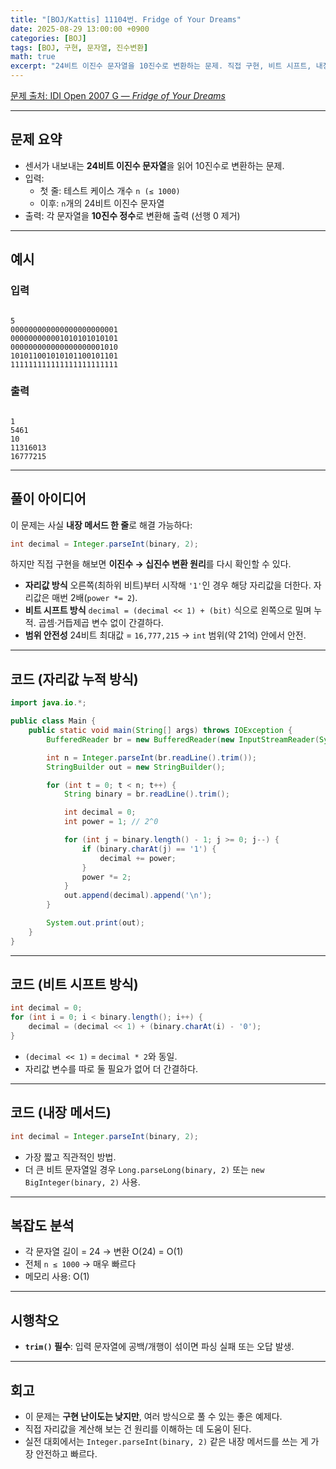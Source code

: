 ```yaml
---
title: "[BOJ/Kattis] 11104번. Fridge of Your Dreams"
date: 2025-08-29 13:00:00 +0900
categories: [BOJ]
tags: [BOJ, 구현, 문자열, 진수변환]
math: true
excerpt: "24비트 이진수 문자열을 10진수로 변환하는 문제. 직접 구현, 비트 시프트, 내장 메서드 세 가지 풀이가 가능하다."
---
```


[문제 출처: IDI Open 2007 G — *Fridge of Your Dreams*](https://www.acmicpc.net/problem/11104)

---

## 문제 요약

- 센서가 내보내는 **24비트 이진수 문자열**을 읽어 10진수로 변환하는 문제.
- 입력:
  - 첫 줄: 테스트 케이스 개수 `n (≤ 1000)`
  - 이후: `n`개의 24비트 이진수 문자열
- 출력: 각 문자열을 **10진수 정수**로 변환해 출력 (선행 0 제거)

---

## 예시

### 입력
```

5
000000000000000000000001
000000000001010101010101
000000000000000000001010
101011001010101100101101
111111111111111111111111

```

### 출력
```

1
5461
10
11316013
16777215

````

---

## 풀이 아이디어

이 문제는 사실 **내장 메서드 한 줄**로 해결 가능하다:

```java
int decimal = Integer.parseInt(binary, 2);
````

하지만 직접 구현을 해보면 **이진수 → 십진수 변환 원리**를 다시 확인할 수 있다.

* **자리값 방식**
  오른쪽(최하위 비트)부터 시작해 `'1'`인 경우 해당 자리값을 더한다.
  자리값은 매번 2배(`power *= 2`).
* **비트 시프트 방식**
  `decimal = (decimal << 1) + (bit)` 식으로 왼쪽으로 밀며 누적.
  곱셈·거듭제곱 변수 없이 간결하다.
* **범위 안전성**
  24비트 최대값 = `16,777,215` → `int` 범위(약 21억) 안에서 안전.

---

## 코드 (자리값 누적 방식)

```java
import java.io.*;

public class Main {
    public static void main(String[] args) throws IOException {
        BufferedReader br = new BufferedReader(new InputStreamReader(System.in));

        int n = Integer.parseInt(br.readLine().trim());
        StringBuilder out = new StringBuilder();

        for (int t = 0; t < n; t++) {
            String binary = br.readLine().trim();

            int decimal = 0;
            int power = 1; // 2^0

            for (int j = binary.length() - 1; j >= 0; j--) {
                if (binary.charAt(j) == '1') {
                    decimal += power;
                }
                power *= 2;
            }
            out.append(decimal).append('\n');
        }

        System.out.print(out);
    }
}
```

---

## 코드 (비트 시프트 방식)

```java
int decimal = 0;
for (int i = 0; i < binary.length(); i++) {
    decimal = (decimal << 1) + (binary.charAt(i) - '0');
}
```

* `(decimal << 1)` = `decimal * 2`와 동일.
* 자리값 변수를 따로 둘 필요가 없어 더 간결하다.

---

## 코드 (내장 메서드)

```java
int decimal = Integer.parseInt(binary, 2);
```

* 가장 짧고 직관적인 방법.
* 더 큰 비트 문자열일 경우 `Long.parseLong(binary, 2)` 또는 `new BigInteger(binary, 2)` 사용.

---

## 복잡도 분석

* 각 문자열 길이 = 24 → 변환 O(24) = O(1)
* 전체 `n ≤ 1000` → 매우 빠르다
* 메모리 사용: O(1)

---

## 시행착오

* **`trim()` 필수**: 입력 문자열에 공백/개행이 섞이면 파싱 실패 또는 오답 발생.

---

## 회고

* 이 문제는 **구현 난이도는 낮지만**, 여러 방식으로 풀 수 있는 좋은 예제다.
* 직접 자리값을 계산해 보는 건 원리를 이해하는 데 도움이 된다.
* 실전 대회에서는 `Integer.parseInt(binary, 2)` 같은 내장 메서드를 쓰는 게 가장 안전하고 빠르다.
